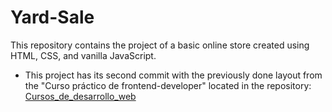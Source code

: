 # Yard-Sale
This repository contains the project of a basic online store created using HTML, CSS, and vanilla JavaScript.

- This project has its second commit with the previously done layout from the "Curso práctico de frontend-developer" located in the repository: [Cursos_de_desarrollo_web](https://github.com/SantiagoV323/Cursos_de_desarrollo_web/tree/be6d241b640e4970692441bf03cb70b22eabb2ff/Frontend-developer/Curso%20pr%C3%A1ctico%20de%20frontend-developer)
